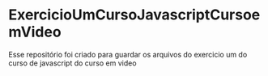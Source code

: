 # ExercicioUmCursoJavascriptCursoemVideo
 Esse repositório foi criado para guardar os arquivos do exercicio um do curso de javascript do curso em video
